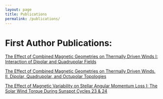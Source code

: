 ```yaml
---
layout: page
title: Publications
permalink: /publications/
---
```


# First Author Publications:
[The Effect of Combined Magnetic Geometries on Thermally Driven Winds I: Interaction of Dipolar and Quadrupolar Fields ](http://iopscience.iop.org/article/10.3847/1538-4357/aa7fb9)

[The Effect of Combined Magnetic Geometries on Thermally Driven Winds. II. Dipolar, Quadrupolar, and Octupolar Topologies ](http://iopscience.iop.org/article/10.3847/1538-4357/aaaab5)

[The Effect of Magnetic Variability on Stellar Angular Momentum Loss I: The Solar Wind Torque During Sunspot Cycles 23 & 24](https://iopscience.iop.org/article/10.3847/1538-4357/aad7b6)